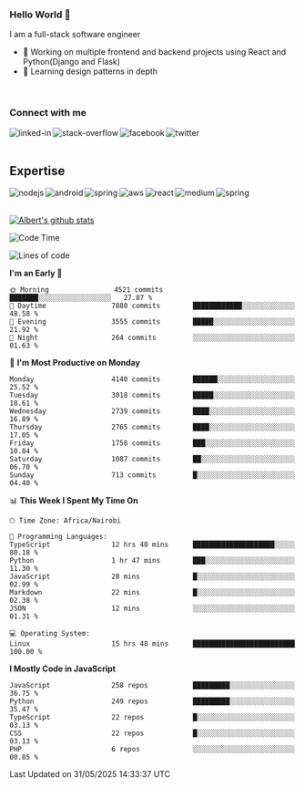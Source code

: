 

### Hello World 👋
I am a full-stack software engineer
- 🔭 Working on multiple frontend and backend projects using React and Python(Django and Flask)
- 🌱 Learning design patterns in depth

<br>

### Connect with me

[<img align="left" alt="linked-in" src="https://img.shields.io/badge/linkedin-%230077B5.svg?&style=for-the-badge&logo=linkedin&logoColor=white" />](https://www.linkedin.com/in/albert-byrone/)

<!-- [<img align="left" alt="medium" src="https://img.shields.io/badge/medium-%2312100E.svg?&style=for-the-badge&logo=medium&logoColor=white" />](https://56faisal.medium.com/) -->

[<img align="left" alt="stack-overflow" src="https://img.shields.io/badge/stack%20overflow-FE7A16?logo=stack-overflow&logoColor=white&style=for-the-badge" />](https://stackoverflow.com/users/11916317/albert-byrone)

[<img align="left" alt="facebook" src="https://img.shields.io/badge/facebook-%231877F2.svg?&style=for-the-badge&logo=facebook&logoColor=white" />](https://web.facebook.com/albert.byrone.1/)

[<img align="left" alt="twitter" src="https://img.shields.io/badge/twitter-%231DA1F2.svg?&style=for-the-badge&logo=twitter&logoColor=white" />](https://twitter.com/byrone_albert)

<br>

<br>

## Expertise
<img align="left" alt="nodejs" src="https://img.shields.io/badge/python%20-%2343853D.svg?&style=for-the-badge&logo=node.js&logoColor=white" />
<img align="left" alt="android" src="https://img.shields.io/badge/Flask-3DDC84?logo=android&logoColor=white&style=for-the-badge" />
<img align="left" alt="spring" src="https://img.shields.io/badge/drf%20-%236DB33F.svg?&style=for-the-badge&logo=spring&logoColor=white" />
<img align="left" alt="aws" src="https://img.shields.io/badge/django%20AWS-%23232F3E?logo=amazon-aws&logoColor=white&style=for-the-badge" />
<img align="left" alt="react" src="https://img.shields.io/badge/react%20-%2320232a.svg?&style=for-the-badge&logo=react&logoColor=%2361DAFB" />
<img align="left" alt="medium" src="https://img.shields.io/badge/Angular-%23316192.svg?&style=for-the-badge&logo=postgresql&logoColor=white" />
<img align="left" alt="spring" src="https://img.shields.io/badge/Javascript%20-%236DB33F.svg?&style=for-the-badge&logo=spring&logoColor=white" />
<br>
<br>


[![Albert's github stats](https://github-readme-stats.vercel.app/api?username=Albert-Byrone&count_private=true&show_icons=true&theme=radical&hide_rank=false)](https://github.com/anuraghazra/github-readme-stats)

<!-- [![Top Langs](https://github-readme-stats.vercel.app/api/top-langs/?username=Albert-Byrone&layout=compact)](https://github.com/anuraghazra/github-readme-stats) -->

<!--
**Albert-Byrone/Albert-Byrone** is a ✨ _special_ ✨ repository because its `README.md` (this file) appears on your GitHub profile.

Here are some ideas to get you started:

- 🔭 I’m currently working on ...
- 🌱 I’m currently learning ...
- 👯 I’m looking to collaborate on ...
- 🤔 I’m looking for help with ...
- 💬 Ask me about ...
- 📫 How to reach me: ...
- 😄 Pronouns: ...
- ⚡ Fun fact: ...
-->


<!--START_SECTION:waka-->
![Code Time](http://img.shields.io/badge/Code%20Time-1%2C878%20hrs%2025%20mins-blue)

![Lines of code](https://img.shields.io/badge/From%20Hello%20World%20I%27ve%20Written-88.1%20million%20lines%20of%20code-blue)

**I'm an Early 🐤** 

```text
🌞 Morning                4521 commits        ███████░░░░░░░░░░░░░░░░░░   27.87 % 
🌆 Daytime                7880 commits        ████████████░░░░░░░░░░░░░   48.58 % 
🌃 Evening                3555 commits        █████░░░░░░░░░░░░░░░░░░░░   21.92 % 
🌙 Night                  264 commits         ░░░░░░░░░░░░░░░░░░░░░░░░░   01.63 % 
```
📅 **I'm Most Productive on Monday** 

```text
Monday                   4140 commits        ██████░░░░░░░░░░░░░░░░░░░   25.52 % 
Tuesday                  3018 commits        █████░░░░░░░░░░░░░░░░░░░░   18.61 % 
Wednesday                2739 commits        ████░░░░░░░░░░░░░░░░░░░░░   16.89 % 
Thursday                 2765 commits        ████░░░░░░░░░░░░░░░░░░░░░   17.05 % 
Friday                   1758 commits        ███░░░░░░░░░░░░░░░░░░░░░░   10.84 % 
Saturday                 1087 commits        ██░░░░░░░░░░░░░░░░░░░░░░░   06.70 % 
Sunday                   713 commits         █░░░░░░░░░░░░░░░░░░░░░░░░   04.40 % 
```


📊 **This Week I Spent My Time On** 

```text
🕑︎ Time Zone: Africa/Nairobi

💬 Programming Languages: 
TypeScript               12 hrs 40 mins      ████████████████████░░░░░   80.18 % 
Python                   1 hr 47 mins        ███░░░░░░░░░░░░░░░░░░░░░░   11.30 % 
JavaScript               28 mins             █░░░░░░░░░░░░░░░░░░░░░░░░   02.99 % 
Markdown                 22 mins             █░░░░░░░░░░░░░░░░░░░░░░░░   02.38 % 
JSON                     12 mins             ░░░░░░░░░░░░░░░░░░░░░░░░░   01.31 % 

💻 Operating System: 
Linux                    15 hrs 48 mins      █████████████████████████   100.00 % 
```

**I Mostly Code in JavaScript** 

```text
JavaScript               258 repos           █████████░░░░░░░░░░░░░░░░   36.75 % 
Python                   249 repos           █████████░░░░░░░░░░░░░░░░   35.47 % 
TypeScript               22 repos            █░░░░░░░░░░░░░░░░░░░░░░░░   03.13 % 
CSS                      22 repos            █░░░░░░░░░░░░░░░░░░░░░░░░   03.13 % 
PHP                      6 repos             ░░░░░░░░░░░░░░░░░░░░░░░░░   00.85 % 
```




 Last Updated on 31/05/2025 14:33:37 UTC
<!--END_SECTION:waka-->
